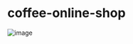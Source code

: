 # coffee-online-shop

![image](https://github.com/user-attachments/assets/d90224c0-abaa-491c-b307-f6bf4d62da9a)

